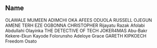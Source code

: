 ## Name

OLAWALE MUMEEN
ADIMCHI OKA
AFEES ODUOLA
RUSSELL OJEGUN
AMENE TERH
EZE OGBONNA CHRISTOPHER
Rijayatu Razak
Afolabi Abdullahi Olayinka
THE DETECTIVE OF TECH
JOKER4MAS
Abu-Bakr Kekere-Ekun
Kayode Folorunsho
Adeloye Grace
GARETH KIPKOECH
Freedom Osato